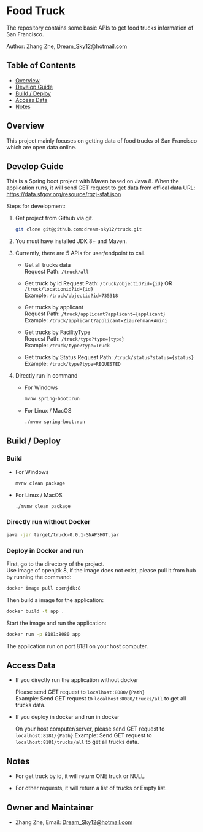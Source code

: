 # Food Truck

The repository contains some basic APIs to get food trucks information of San Francisco.

Author: Zhang Zhe, Dream_Sky12@hotmail.com

## Table of Contents
- [Overview](#overview)
- [Develop Guide](#developguide)
- [Build / Deploy](#build)
- [Access Data](#access)
- [Notes](#notes)

## Overview

This project mainly focuses on getting data of food trucks of San Francisco which are open data online.

## Develop Guide

This is a Spring boot project with Maven based on Java 8. When the application runs, it will send GET request to get data from offical data URL: https://data.sfgov.org/resource/rqzj-sfat.json

Steps for development:

1. Get project from Github via git.
   ```sh
   git clone git@github.com:dream-sky12/truck.git
   ```
2. You must have installed JDK 8+ and Maven.   
   
3. Currently, there are 5 APIs for user/endpoint to call. 
   - Get all trucks data  
     Request Path: `/truck/all`
   
   - Get truck by id
     Request Path: `/truck/objectid?id={id}` OR `/truck/locationid?id={id}`  
     Example: `/truck/objectid?id=735318`

   - Get trucks by applicant  
     Request Path: `/truck/applicant?applicant={applicant}`  
     Example: `/truck/applicant?applicant=Ziaurehman+Amini`
  
   - Get trucks by FacilityType  
     Request Path: `/truck/type?type={type}`  
     Example: `/truck/type?type=Truck`
   
   - Get trucks by Status
     Request Path: `/truck/status?status={status}`  
     Example: `/truck/type?type=REQUESTED`

3. Directly run in command
   
   - For Windows
     ```sh
     mvnw spring-boot:run
     ```
   - For Linux / MacOS
     ```sh
     ./mvnw spring-boot:run
     ```
 


## Build / Deploy

### Build
- For Windows 

  ```sh
  mvnw clean package
  ```

- For Linux / MacOS

  ```sh
  ./mvnw clean package
  ```

### Directly run without Docker

   ```sh
   java -jar target/truck-0.0.1-SNAPSHOT.jar
   ```

### Deploy in Docker and run

First, go to the directory of the project.  
Use image of openjdk 8, if the image does not exist, please pull it from hub by running the command:  
```sh
docker image pull openjdk:8
```
Then build a image for the application: 
```sh
docker build -t app .
```  
Start the image and run the application: 
```sh
docker run -p 8181:8080 app
```
The application run on port 8181 on your host computer.

## Access Data

- If you directly run the application without docker
  
  Please send GET request to `localhost:8080/{Path}`  
  Example: Send GET request to `localhost:8080/trucks/all` to get all trucks data.

- If you deploy in docker and run in docker

  On your host computer/server, please send GET request to `localhost:8181/{Path}`
  Example: Send GET request to `localhost:8181/trucks/all` to get all trucks data.

## Notes

- For get truck by id, it will return ONE truck or NULL.

- For other requests, it will return a list of trucks or Empty list.

## Owner and Maintainer

- Zhang Zhe, Email: Dream_Sky12@hotmail.com 




